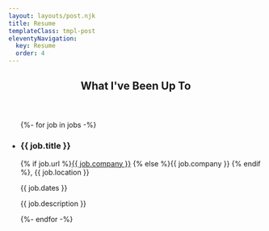```yaml
---
layout: layouts/post.njk
title: Resume
templateClass: tmpl-post
eleventyNavigation:
  key: Resume
  order: 4
---
```


<section class="resume--experience">
  <header>
    <h2>What I've Been Up To</h2>
  </header>
  <ul class="resume--jobs">
    {%- for job in jobs -%}
    <li class="job">
      <h3 class="job--title">{{ job.title }}</h3>
      <p class="job--company">
        {% if job.url %}<a href="{{ job.url }}">{{ job.company }}</a>
        {% else %}{{ job.company }}
        {% endif %}, {{ job.location }}
        </p>
      <p class="job--dates">{{ job.dates }}</p>
      <div class="job--description">{{ job.description }}</p>
    </li>
    {%- endfor -%}
  </ul>
</section>